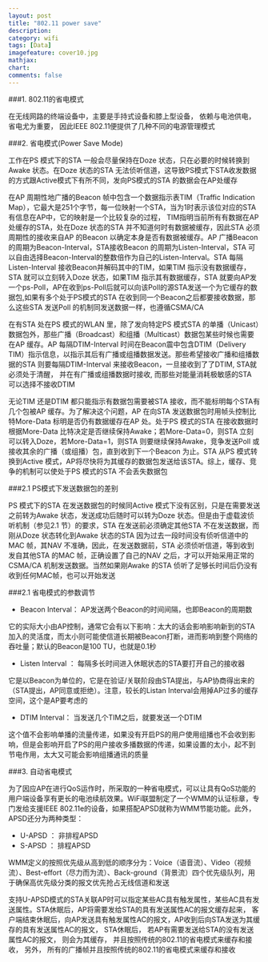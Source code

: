 ```yaml
---
layout: post
title: "802.11 power save"
description:
category: wifi
tags: [Data]
imagefeature: cover10.jpg
mathjax: 
chart:
comments: false
---
```


###1. 802.11的省电模式

在无线网路的终端设备中，主要是手持式设备和膝上型设备， 依赖与电池供电， 省电尤为重要， 因此IEEE 802.11便提供了几种不同的电源管理模式

###2. 省电模式(Power Save Mode)

工作在PS 模式下的STA 一般会尽量保持在Doze 状态，只在必要的时候转换到Awake 状态。在Doze 状态的STA 无法侦听信道，这导致PS模式下STA收发数据的方式跟Active模式下有所不同，发向PS模式的STA 的数据会在AP处缓存

在AP 周期性地广播的Beacon 帧中包含一个数据指示表TIM（Traffic Indication Map），它最大是251个字节，每一位映射一个STA，当为1时表示该位对应的STA有信息在AP中，它的映射是一个比较复杂的过程， TIM指明当前所有有数据在AP处缓存的STA，处在Doze 状态的STA 并不知道何时有数据被缓存，因此STA 必须周期性的接收来自AP 的Beacon 以确定本身是否有数据被缓存。AP 广播Beacon 的周期为Beacon-Interval，STA接收Beacon 的周期为Listen-Interval，STA 可以自由选择Beacon-Interval的整数倍作为自己的Listen-Interval。STA 每隔Listen-Interval 接收Beacon并解码其中的TIM，如果TIM 指示没有数据缓存，STA 就可以立刻转入Doze 状态，如果TIM 指示其有数据缓存，STA 就要向AP发一个ps-Poll，AP在收到ps-Poll后就可以向该Poll的源STA发送一个为它缓存的数据包,如果有多个处于PS模式的STA 在收到同一个Beacon之后都要接收数据，那么这些STA 发送Poll 的机制同发送数据一样，也遵循CSMA/CA

在有STA 处在PS 模式的WLAN 里，除了发向特定PS 模式STA 的单播（Unicast）数据包外，那些广播（Broadcast）和组播（Multicast）数据包某些时候也需要在AP 缓存。AP 每隔DTIM-Interval 时间在Beacon震中包含DTIM（Delivery TIM）指示信息，以指示其后有广播或组播数据发送。那些希望接收广播和组播数据的STA 则要每隔DTIM-Interval 来接收Beacon，一旦接收到了了DTIM, STA就必须处于清醒， 并在有广播或组播数据时接收, 而那些对能量消耗极敏感的STA 可以选择不接收DTIM

无论TIM 还是DTIM 都只能指示有数据包需要被STA 接收，而不能标明每个STA有几个包被AP 缓存。为了解决这个问题，AP 在向STA 发送数据包时用帧头控制比特More-Data 标明是否仍有数据缓存在AP 处。处于PS 模式的STA 在接收数据时根据More-Data 比特决定是否继续保持Awake；若More-Data=0，则STA 立刻可以转入Doze，若More-Data=1，则STA 则要继续保持Awake，竞争发送Poll 或接收其余的广播（或组播）包，直到收到下一个Beacon 为止。STA 从PS 模式转换到Active 模式，AP将尽快将为其缓存的数据包发送给该STA。综上，缓存、竞争的机制可以使处于PS 模式的STA 不会丢失数据包

###2.1 PS模式下发送数据包的差别

PS 模式下的STA 在发送数据包的时候同Active 模式下没有区别，只是在需要发送之前转为Awake 状态，发送成功后随时可以转为Doze 状态。但是由于虚载波侦听机制（参见2.1 节）的要求，STA 在发送前必须确定其他STA 不在发送数据，而刚从Doze 状态转化到Awake 状态的STA 因为过去一段时间没有侦听信道中的MAC 帧，其NAV 不准确，因此，在发送数据前，STA 必须侦听信道，等到收到发自其他STA 的MAC 帧，正确设置了自己的NAV 之后，才可以开始采用正常的CSMA/CA 机制发送数据。当然如果刚Awake 的STA 侦听了足够长时间后仍没有收到任何MAC帧，也可以开始发送

###2.1 省电模式的参数调节

+ Beacon Interval： AP发送两个Beacon的时间间隔，也即Beacon的周期数

它的实际大小由AP控制，通常它会有以下影响：太大的话会影响影响新到的STA加入的灵活度，而太小则可能使信道长期被Beacon打断，进而影响到整个网络的吞吐量；默认的Beacon是100 TU，也就是0.1秒

+ Listen  Interval ： 每隔多长时间进入休眠状态的STA要打开自己的接收器

它是以Beacon为单位的，它是在验证/关联阶段由STA提出，与AP协商得出来的（STA提出，AP同意或拒绝）。注意，较长的Listan Interval会用掉AP过多的缓存空间，这个是AP要考虑的

+ DTIM Interval： 当发送几个TIM之后，就要发送一个DTIM

这个值不会影响单播的流量传递，如果没有开启PS的用户使用组播也不会收到影响，但是会影响开启了PS的用户接收多播数据的传递，如果设置的太小，起不到节电作用，太大又可能会影响组播通讯的质量

###3. 自动省电模式

为了因应AP在进行QoS运作时，所采取的一种省电模式，可以让具有QoS功能的用户端设备享有更长的电池续航效果。WiFi联盟制定了一个WMM的认证标章，专门发给支援IEEE 802.11e的设备，如果搭配APSD就称为WMM节能功能。此外，APSD还分为两种类型：

+ U-APSD ： 非排程APSD
+ S-APSD ： 排程APSD

WMM定义的按照优先级从高到低的顺序分为：Voice（语音流）、Video（视频流）、Best-effort（尽力而为流）、Back-ground（背景流）四个优先级队列，用于确保高优先级分类的报文优先抢占无线信道和发送

支持U-APSD模式的STA关联AP时可以指定某些AC具有触发属性，某些AC具有发送属性。STA休眠后，AP将需要发给STA的具有发送属性AC的报文缓存起来， 客户端结束休眠后，向AP发送具有触发属性AC的报文，AP收到后向STA发送为其缓存的具有发送属性AC的报文， STA休眠后， 若AP有需要发送给STA的没有发送属性AC的报文， 则会为其缓存， 并且按照传统的802.11的省电模式来缓存和接收， 另外， 所有的广播帧并且按照传统的802.11的省电模式来缓存和接收
